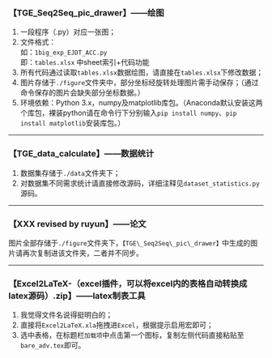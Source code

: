 ### 【TGE\_Seq2Seq\_pic\_drawer】——绘图

1. 一段程序（.py）对应一张图；  
2. 文件格式：  
如：`1big_exp_EJDT_ACC.py`  
即：`tables.xlsx` 中sheet索引+代码功能  
3. 所有代码通过读取`tables.xlsx`数据绘图，请直接在`tables.xlsx`下修改数据；  
4. 图片存储于`./figure`文件夹中，部分坐标经旋转处理图片需手动保存；（通过命令保存的图片会缺失部分坐标数据。）
5. 环境依赖：Python 3.x，numpy及matplotlib库包。（Anaconda默认安装这两个库包，裸装python请在命令行下分别输入`pip install numpy`、`pip install matplotlib`安装库包。）  

---

### 【TGE\_data\_calculate】——数据统计
1. 数据集存储于`./data`文件夹下；  
2. 对数据集不同需求统计请直接修改源码，详细注释见`dataset_statistics.py`源码。

---

### 【XXX revised by ruyun】——论文
图片全部存储于`./figure`文件夹下，`【TGE\_Seq2Seq\_pic\_drawer】`中生成的图片请再次复制进该文件夹，二者并不同步。

---

### 【Excel2LaTeX-（excel插件，可以将excel内的表格自动转换成latex源码）.zip】——latex制表工具
1. 我觉得文件名说得挺明白的；  
2. 直接将`Excel2LaTeX.xla`拖拽进`Excel`，根据提示启用宏即可；  
3. 选中表格，在标题栏`加载项`中点击第一个图标，复制左侧代码直接粘贴至`bare_adv.tex`即可。

